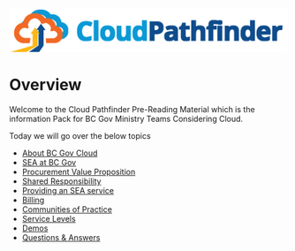 ![logo called Cloud Pathfinder](./images/cpf_logo.png)

# Overview
Welcome to the Cloud Pathfinder Pre-Reading Material which is the information Pack for BC Gov Ministry Teams Considering Cloud.

Today we will go over the below topics


* [About BC Gov Cloud](./000100_About_bcgov_cloud.md)
* [SEA at BC Gov](./000200_sea_at_bc_Gov.md)
* [Procurement Value Proposition](./000300_procurement_value_proposition.md)
* [Shared Responsibility](./000400_shared_responsibility_model.md)
* [Providing an SEA service](./000500_Providing_an_sea_service.md)
* [Billing](./000600_billing.md)
* [Communities of Practice](./000700_communities_of_practise.md)
* [Service Levels](./000800_service_levels.md)
* [Demos](./000900_demo.md)
* [Questions & Answers](./001000_questions.md)
